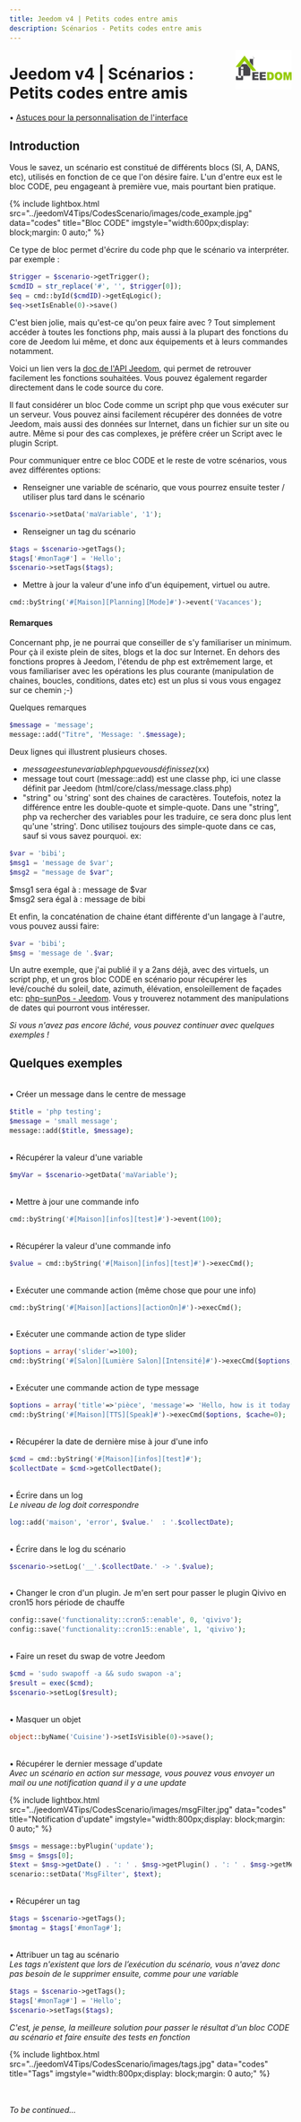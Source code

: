 ```yaml
---
title: Jeedom v4 | Petits codes entre amis
description: Scénarios - Petits codes entre amis
---
```


<img align="right" src="../../images/logo-jeedom.png" width="100">

# Jeedom v4 | Scénarios : Petits codes entre amis

• [Astuces pour la personnalisation de l'interface](https://kiboost.github.io/jeedom_docs/jeedomV4Tips/Interface/fr_FR/)

## Introduction

Vous le savez, un scénario est constitué de différents blocs (SI, A, DANS, etc), utilisés en fonction de ce que l'on désire faire.
L'un d'entre eux est le bloc CODE, peu engageant à première vue, mais pourtant bien pratique.

{% include lightbox.html src="../jeedomV4Tips/CodesScenario/images/code_example.jpg" data="codes" title="Bloc CODE" imgstyle="width:600px;display: block;margin: 0 auto;" %}

Ce type de bloc permet d'écrire du code php que le scénario va interpréter. par exemple :

```php
$trigger = $scenario->getTrigger();
$cmdID = str_replace('#', '', $trigger[0]);
$eq = cmd::byId($cmdID)->getEqLogic();
$eq->setIsEnable(0)->save()
```

C'est bien jolie, mais qu'est-ce qu'on peux faire avec ? Tout simplement accéder à toutes les fonctions php, mais aussi à la plupart des fonctions du core de Jeedom lui même, et donc aux équipements et à leurs commandes notamment.

Voici un lien vers la [doc de l'API Jeedom](https://jeedom.github.io/documentation/phpdoc/), qui permet de retrouver facilement les fonctions souhaitées. Vous pouvez également regarder directement dans le code source du core.


Il faut considérer un bloc Code comme un script php que vous exécuter sur un serveur. Vous pouvez ainsi facilement récupérer des données de votre Jeedom, mais aussi des données sur Internet, dans un fichier sur un site ou autre. Même si pour des cas complexes, je préfère créer un Script avec le plugin Script.

Pour communiquer entre ce bloc CODE et le reste de votre scénarios, vous avez différentes options:

- Renseigner une variable de scénario, que vous pourrez ensuite tester / utiliser plus tard dans le scénario
```php
$scenario->setData('maVariable', '1');
```
- Renseigner un tag du scénario
```php
$tags = $scenario->getTags();
$tags['#monTag#'] = 'Hello';
$scenario->setTags($tags);
```
- Mettre à jour la valeur d'une info d'un équipement, virtuel ou autre.
```php
cmd::byString('#[Maison][Planning][Mode]#')->event('Vacances');
```

#### Remarques

Concernant php, je ne pourrai que conseiller de s'y familiariser un minimum. Pour çà il existe plein de sites, blogs et la doc sur Internet. En dehors des fonctions propres à Jeedom, l'étendu de php est extrêmement large, et vous familiariser avec les opérations les plus courante (manipulation de chaines, boucles, conditions, dates etc) est un plus si vous vous engagez sur ce chemin ;-)

Quelques remarques
```php
$message = 'message';
message::add("Titre", 'Message: '.$message);
```
Deux lignes qui illustrent plusieurs choses.
- $message est une variable php que vous définissez ($xx)
- message tout court (message::add) est une classe php, ici une classe définit par Jeedom (html/core/class/message.class.php)
- "string" ou 'string' sont des chaines de caractères. Toutefois, notez la différence entre les double-quote et simple-quote. Dans une "string", php va rechercher des variables pour les traduire, ce sera donc plus lent qu'une 'string'. Donc utilisez toujours des simple-quote dans ce cas, sauf si vous savez pourquoi.
ex:
```php
$var = 'bibi';
$msg1 = 'message de $var';
$msg2 = "message de $var";
```
$msg1 sera égal à : message de $var<br/>
$msg2 sera égal à : message de bibi

Et enfin, la concaténation de chaine étant différente d'un langage à l'autre, vous pouvez aussi faire:
```php
$var = 'bibi';
$msg = 'message de '.$var;
```

Un autre exemple, que j'ai publié il y a 2ans déjà, avec des virtuels, un script php, et un gros bloc CODE en scénario pour récupérer les levé/couché du soleil, date, azimuth, élévation, ensoleillement de façades etc: [php-sunPos - Jeedom](https://github.com/KiboOst/php-sunPos/tree/master/Jeedom). Vous y trouverez notamment des manipulations de dates qui pourront vous intéresser.


*Si vous n'avez pas encore lâché, vous pouvez continuer avec quelques exemples !*

## Quelques exemples

<br/>• Créer un message dans le centre de message
```php
$title = 'php testing';
$message = 'small message';
message::add($title, $message);
```

<br/>• Récupérer la valeur d'une variable
```php
$myVar = $scenario->getData('maVariable');
```

<br/>• Mettre à jour une commande info
```php
cmd::byString('#[Maison][infos][test]#')->event(100);
```

<br/>• Récupérer la valeur d'une commande info
```php
$value = cmd::byString('#[Maison][infos][test]#')->execCmd();
```

<br/>• Exécuter une commande action (même chose que pour une info)
```php
cmd::byString('#[Maison][actions][actionOn]#')->execCmd();
```

<br/>• Exécuter une commande action de type slider
```php
$options = array('slider'=>100);
cmd::byString('#[Salon][Lumière Salon][Intensité]#')->execCmd($options, $cache=0);
```

<br/>• Exécuter une commande action de type message
```php
$options = array('title'=>'pièce', 'message'=> 'Hello, how is it today ?');
cmd::byString('#[Maison][TTS][Speak]#')->execCmd($options, $cache=0);
```

<br/>• Récupérer la date de dernière mise à jour d'une info
```php
$cmd = cmd::byString('#[Maison][infos][test]#');
$collectDate = $cmd->getCollectDate();
```

<br/>• Écrire dans un log<br/>
*Le niveau de log doit correspondre*
```php
log::add('maison', 'error', $value.'  : '.$collectDate);
```

<br/>• Écrire dans le log du scénario
```php
$scenario->setLog('__'.$collectDate.' -> '.$value);
```

<br/>• Changer le cron d'un plugin. Je m'en sert pour passer le plugin Qivivo en cron15 hors période de chauffe
```php
config::save('functionality::cron5::enable', 0, 'qivivo');
config::save('functionality::cron15::enable', 1, 'qivivo');
```

<br/>• Faire un reset du swap de votre Jeedom
```php
$cmd = 'sudo swapoff -a && sudo swapon -a';
$result = exec($cmd);
$scenario->setLog($result);
```

<br/>• Masquer un objet
```php
object::byName('Cuisine')->setIsVisible(0)->save();
```

<br/>• Récupérer le dernier message d'update<br/>
*Avec un scénario en action sur message, vous pouvez vous envoyer un mail ou une notification quand il y a une update*

{% include lightbox.html src="../jeedomV4Tips/CodesScenario/images/msgFilter.jpg" data="codes" title="Notification d'update" imgstyle="width:800px;display: block;margin: 0 auto;" %}

```php
$msgs = message::byPlugin('update');
$msg = $msgs[0];
$text = $msg->getDate() . ': ' . $msg->getPlugin() . ': ' . $msg->getMessage();
scenario::setData('MsgFilter', $text);
```

<br/>• Récupérer un tag
```php
$tags = $scenario->getTags();
$montag = $tags['#monTag#'];
```

<br/>• Attribuer un tag au scénario<br/>
*Les tags n'existent que lors de l’exécution du scénario, vous n'avez donc pas besoin de le supprimer ensuite, comme pour une variable*
```php
$tags = $scenario->getTags();
$tags['#monTag#'] = 'Hello';
$scenario->setTags($tags);
```
*C'est, je pense, la meilleure solution pour passer le résultat d'un bloc CODE au scénario et faire ensuite des tests en fonction*

{% include lightbox.html src="../jeedomV4Tips/CodesScenario/images/tags.jpg" data="codes" title="Tags" imgstyle="width:800px;display: block;margin: 0 auto;" %}

<br/><br/>
*To be continued...*

